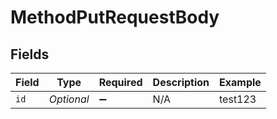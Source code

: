 # MethodPutRequestBody


## Fields

| Field              | Type               | Required           | Description        | Example            |
| ------------------ | ------------------ | ------------------ | ------------------ | ------------------ |
| `id`               | *Optional<String>* | :heavy_minus_sign: | N/A                | test123            |